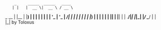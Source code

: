         _     _____  _____   ____  
       | |   |  __ \|  __ \ / __ \ 
  _ __ | |__ | |__) | |  | | |  | |
 | '_ \| '_ \|  ___/| |  | | |  | |
 | |_) | | | | |    | |__| | |__| |
 | .__/|_| |_|_|    |_____/ \____/ 
 | |                               
 |_|   by Toloxus
 
 
 